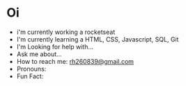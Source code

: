 # Oi 

- i'm currently working a rocketseat
- I'm currently learning a HTML, CSS, Javascript, SQL, Git
- I'm Looking for help with...
- Ask me about...
- How to reach me: rh260839@gmail.com
 -  Pronouns:
- Fun Fact:
